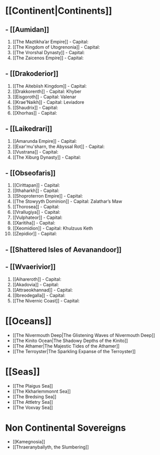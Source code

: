 # [[Continent|Continents]]
## - [[Aumidan]]

1. [[The Maztikha’ar Empire]] - Capital: 
2. [[The Kingdom of Utogrenonia]] - Capital:
3. [[The Vrorshal Dynasty]] - Capital:
4. [[The Zaicenos Empire]] - Capital:
## - [[Drakoderior]]

1. [[The Aitebiish Kingdom]] - Capital:
2. [[Drakkorenth]] - Capital: Khyber
3. [[Eisgoroth]] - Capital: Valenar
4. [[Krae'Naikh]] - Capital: Leviadore
5. [[Shaudrix]] - Capital:
6. [[Xhorhas]] - Capital:
## - [[Laikedrari]]

1. [[Amarunda Empire]] - Capital:
2. [[Exar'mu'sharn, the Abyssal Rot]] - Capital:
3. [[Vustrana]] - Capital:
4. [[The Xiburg Dynasty]] - Capital:
## - [[Obseofaris]]

1. [[Cirittapan]] - Capital:
2. [[Ithaharkh]] - Capital:
3. [[Shoproterron Empire]] - Capital:
4. [[The Stowyyth Dominion]] - Capital: Zalathar’s Maw    
5. [[Thorosea]] - Capital:
6. [[Vrallugiya]] - Capital:
7. [[Vulphateor]] - Capital:
8. [[Xaritiha]] - Capital:
9. [[Xeomidion]] - Capital: Khulzuus Keth
10. [[Zepidior]] - Capital:
## - [[Shattered Isles of Aevanandoor]]
## - [[Wvaerivior]]

1. [[Aihareroth]] - Capital:
2. [[Akadovia]] - Capital:
3. [[Attraeokhannad]] - Capital:
4. [[Ibreodegalla]] - Capital:
5. [[The Nivernic Coast]] - Capital:
# [[Oceans]]
- [[The Nivermouth Deep|The Glistening Waves of Nivermouth Deep]]
- [[The Kinito Ocean|The Shadowy Depths of the Kinito]]
- [[The Athamer|The Majestic Tides of the Athamer]]
- [[The Terroyster|The Sparkling Expanse of the Terroyster]]
# [[Seas]]
- [[The Plaigus Sea]]
- [[The Kkharlemmonnt Sea]]
- [[The Bredsing Sea]]
- [[The Attletry Sea]]
- [[The Voxvay Sea]]

# Non Continental Sovereigns
- [[Kamegnosia]]
- [[Thraeranyballyth, the Slumbering]]